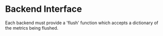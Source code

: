 Backend Interface
=================

Each backend must provide a 'flush' function which accepts a dictionary of
the metrics being flushed.
